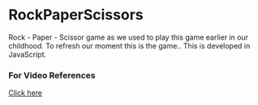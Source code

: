 # RockPaperScissors
Rock - Paper - Scissor game as we used to play this game earlier in our childhood. To refresh our moment this is the game.. This is developed in JavaScript. 

### For Video References
[Click here](https://www.youtube.com/watch?v=P_H4_miTKsI)
